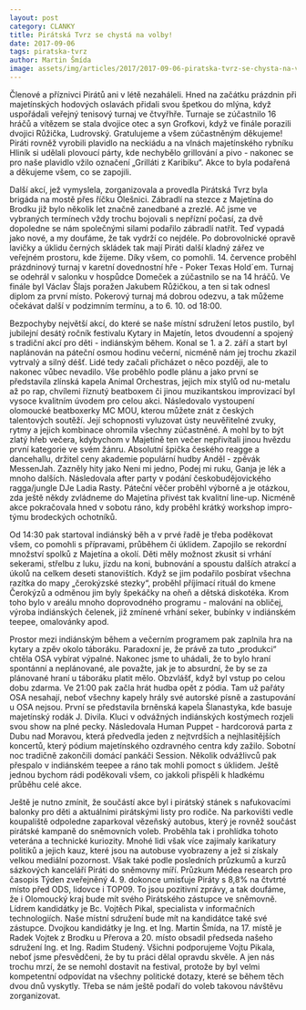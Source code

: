 ```yaml
---
layout: post
category: CLANKY
title: Pirátská Tvrz se chystá na volby!
date: 2017-09-06
tags: piratska-tvrz
author: Martin Šmída
image: assets/img/articles/2017/2017-09-06-piratska-tvrz-se-chysta-na-volby.jpg   #751x422 pixelu
---
```

Členové a příznivci Pirátů ani v létě nezaháleli. Hned na začátku prázdnin při majetínských hodových oslavách přidali svou špetkou do mlýna, když uspořádali veřejný tenisový turnaj ve čtvyřhře. Turnaje se zúčastnilo 16 hráčů a vítězem se stala dvojice otec a syn Grofkovi, když ve finále porazili dvojici Růžička, Ludrovský. Gratulujeme a všem zúčastněným děkujeme! Piráti rovněž vyrobili plavidlo na neckiádu a na vlnách majetínského rybníku Hliník si udělali plovoucí párty, kde nechybělo grillování a pivo - nakonec se pro naše plavidlo vžilo označení „Grilláti z Karibiku“. Akce to byla podařená a děkujeme všem, co se zapojili.

Další akcí, jež vymyslela, zorganizovala a provedla Pirátská Tvrz byla brigáda na mostě přes říčku Olešnici. Zábradlí na stezce z Majetína do Brodku již bylo několik let značně zanedbané a zrezlé. Ač jsme ve vybraných termínech vždy trochu bojovali s nepřízní počasí, za dvě dopoledne se nám společnými silami podařilo zábradlí natřít. Teď vypadá jako nové, a my doufáme, že tak vydrží co nejdéle. Po dobrovolnické opravě lavičky a úklidu černých skládek tak mají Piráti další kladný zářez ve veřejném prostoru, kde žijeme. Díky všem, co pomohli. 14. července proběhl prázdninový turnaj v karetní dovednostní hře - Poker Texas Hold´em. Turnaj se odehrál v salonku v hospůdce Domeček a zúčastnilo se na 14 hráčů. Ve finále byl Václav Šlajs poražen Jakubem Růžičkou, a ten si tak odnesl diplom za první místo. Pokerový turnaj má dobrou odezvu, a tak můžeme očekávat další v podzimním termínu, a to 6. 10. od 18:00.

Bezpochyby největší akcí, do které se naše místní sdružení letos pustilo, byl jubilejní desátý ročník festivalu Kytary in Majetín, letos dvoudenní a spojený s tradiční akcí pro děti - indiánským během. Konal se 1. a 2. září a start byl naplánován na páteční osmou hodinu večerní, nicméně nám jej trochu zkazil vytrvalý a silný déšť. Lidé tedy začali přicházet o něco později, ale to nakonec vůbec nevadilo. Vše proběhlo podle plánu a jako první se představila zlínská kapela Animal Orchestras, jejich mix stylů od nu-metalu až po rap, chvílemi říznutý beatboxem či jinou muzikantskou improvizací byl vysoce kvalitním úvodem pro celou akci. Následovalo vystoupení olomoucké beatboxerky MC MOU, kterou můžete znát z českých talentových soutěží. Její schopnosti vyluzovat ústy neuvěřitelné zvuky, rytmy a jejich kombinace ohromila všechny zúčastněné. A mohl by to být zlatý hřeb večera, kdybychom v Majetíně ten večer nepřivítali jinou hvězdu první kategorie ve svém žánru. Absolutní špička českého reagge a dancehallu, držitel ceny akademie populární hudby Anděl - zpěvák MessenJah. Zazněly hity jako Neni mi jedno, Podej mi ruku, Ganja je lék a mnoho dalších. Následovala after party v podání českobudějovického ragga/jungle DJe Ladia Rasty. Páteční věčer proběhl výborně a je otázkou, zda ještě někdy zvládneme do Majetína přivést tak kvalitní line-up. Nicméně akce pokračovala hned v sobotu ráno, kdy proběhl krátký workshop impro-týmu brodeckých ochotníků. 

Od 14:30 pak startoval indiánský běh a v prvé řadě je třeba poděkovat všem, co pomohli s přípravami, průběhem či úklidem. Zapojilo se rekordní množství spolků z Majetína a okolí. Děti měly možnost zkusit si vrhání sekerami, střelbu z luku, jízdu na koni, bubnování a spoustu dalších atrakcí a úkolů na celkem deseti stanovištích. Když se jim podařilo posbírat všechna razítka do mapy „čerokýzské stezky“, proběhl příjímací rituál do kmene Čerokýzů a odměnou jim byly špekáčky na oheň a dětská diskotéka. Krom toho bylo v areálu mnoho doprovodného programu - malování na obličej, výroba indiánských čelenek, již zmínené vrhání seker, bubínky v indiánském teepee, omalovánky apod.

Prostor mezi indiánským během a večerním programem pak zaplnila hra na kytary a zpěv okolo táboráku. Paradoxní je, že právě za tuto „produkci“ chtěla OSA vybírat výpalné. Nakonec jsme to uhádali, že to bylo hraní spontánní a neplánované, ale považte, jak je to absurdní, že by se za plánované hraní u táboráku platit mělo. Obzvlášť, když byl vstup po celou dobu zdarma. Ve 21:00 pak začla hrát hudba opět z pódia. Tam už pařáty OSA nesahají, neboť všechny kapely hrály své autorské písně a zastupování u OSA nejsou. První se představila brněnská kapela Šlanastyka, kde basuje majetínský rodák J. Divila. Kluci v odvážných indiánských kostýmech rozjeli svou show na plné pecky. Následovala Human Puppet - hardcorová parta z Dubu nad Moravou, která předvedla jeden z nejtvrdších a nejhlasitějších koncertů, který pódium majetínského ozdravného centra kdy zažilo. Sobotní noc tradičně zakončili domácí pankáči Session. Několik odvážlivců pak přespalo v indiánském teepee a ráno tak mohli pomoct s úklidem. Ještě jednou bychom rádi poděkovali všem, co jakkoli přispěli k hladkému průběhu celé akce.

Ještě je nutno zmínit, že součástí akce byl i pirátský stánek s nafukovacími balonky pro děti a aktuálními pirátskými listy pro rodiče. Na parkovišti vedle koupaliště odpoledne zaparkoval vězeňský autobus, který je rovněž součást pirátské kampaně do sněmovních voleb. Proběhla tak i prohlídka tohoto veterána a technické kuriozity. Mnohé lidi však více zajímaly karikatury politiků a jejich kauz, které jsou na autobuse vyobrazeny a jež si získaly velkou mediální pozornost. Však také podle posledních průzkumů a kurzů sázkových kanceláří Piráti do sněmovny míří. Průzkum Médea research pro časopis Týden zveřejněný 4. 9. dokonce umisťuje Piráty s 8,8% na čtvtrté místo před ODS, lidovce i TOP09. To jsou pozitivní zprávy, a tak doufáme, že i Olomoucký kraj bude mít svého Pirátského zástupce ve sněmovně. Lídrem kandidátky je Bc. Vojtěch Pikal, specialista v informačních technologiích. Naše místní sdružení bude mít na kandidátce také své zástupce. Dvojkou kandidátky je Ing. et Ing. Martin Šmída, na 17. místě je Radek Vojtek z Brodku u Přerova a 20. místo obsadil předseda našeho sdružení Ing. et Ing. Radim Studený. Všichni podporujeme Vojtu Pikala, neboť jsme přesvědčeni, že by tu práci dělal opravdu skvěle. A jen nás trochu mrzí, že se nemohl dostavit na festival, protože by byl velmi kompetentní odpovídat na všechny politické dotazy, které se během těch dvou dnů vyskytly. Třeba se nám ještě podaří do voleb takovou návštěvu zorganizovat. 
